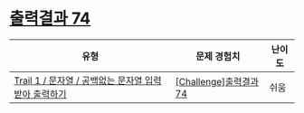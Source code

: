 # [출력결과 74](https://https://en.codetree.ai/trails/complete/curated-cards/challenge-reading-k201829)

|유형|문제 경험치|난이도|
|---|---|---|
|[Trail 1 / 문자열 / 공백없는 문자열 입력받아 출력하기](https://https://en.codetree.ai/trail-info/novice-low/)|[[Challenge]출력결과 74](https://https://en.codetree.ai/trails/complete/curated-cards/challenge-reading-k201829/)|쉬움|

